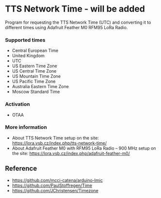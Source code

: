 # TTS Network Time - will be added

Program for requesting the TTS Network Time (UTC) and converting it to different times using Adafruit Feather M0 RFM95 LoRa Radio.

### Supported times
- Central European Time
- United Kingdom
- UTC
- US Eastern Time Zone
- US Central Time Zone
- US Mountain Time Zone
- US Pacific Time Zone
- Australia Eastern Time Zone
- Moscow Standard Time

### Activation
- OTAA

### More information
- About TTS Network Time setup on the site: https://lora.vsb.cz/index.php/tts-network-time/
- About Adafruit Feather M0 with RFM95 LoRa Radio – 900 MHz setup on the site: https://lora.vsb.cz/index.php/adafruit-feather-m0/

## Reference
- https://github.com/mcci-catena/arduino-lmic
- https://github.com/PaulStoffregen/Time
- https://github.com/JChristensen/Timezone
